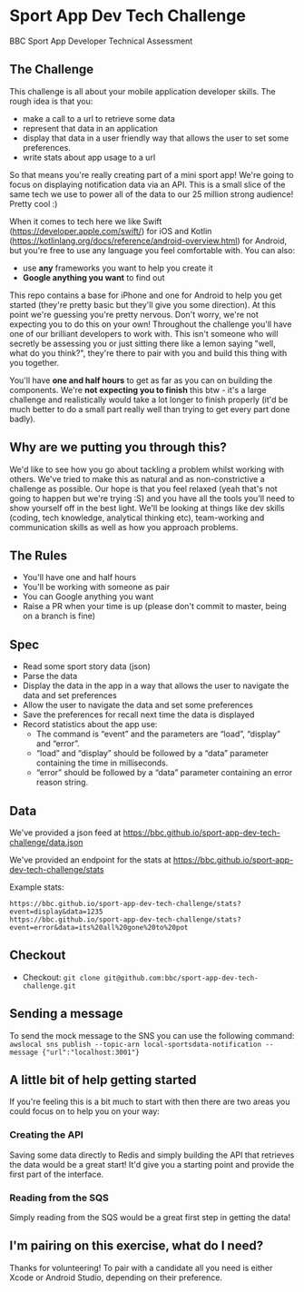 # Sport App Dev Tech Challenge
BBC Sport App Developer Technical Assessment

## The Challenge

This challenge is all about your mobile application developer skills. The rough idea is that you:

* make a call to a url to retrieve some data
* represent that data in an application
* display that data in a user friendly way that allows the user to set some preferences.
* write stats about app usage to a url

So that means you're really creating part of a mini sport app! We're going to focus on displaying notification data via an API. This is a small slice of the same tech we use to power all of the data to our 25 million strong audience! Pretty cool :)

When it comes to tech here we like Swift (https://developer.apple.com/swift/) for iOS and Kotlin (https://kotlinlang.org/docs/reference/android-overview.html) for Android, but you're free to use any language you feel comfortable with. You can also:

* use **any** frameworks you want to help you create it
* **Google anything you want** to find out

This repo contains a base for iPhone and one for Android to help you get started (they're pretty basic but they'll give you some direction). At this point we're guessing you're pretty nervous. Don't worry, we're not expecting you to do this on your own! Throughout the challenge you'll have one of our brilliant developers to work with. This isn't someone who will secretly be assessing you or just sitting there like a lemon saying "well, what do you think?", they're there to pair with you and build this thing with you together.

You'll have **one and half hours** to get as far as you can on building the components. We're **not expecting you to finish** this btw - it's a large challenge and realistically would take a lot longer to finish properly (it'd be much better to do a small part really well than trying to get every part done badly).

## Why are we putting you through this?

We'd like to see how you go about tackling a problem whilst working with others. We've tried to make this as natural and as non-constrictive a challenge as possible. Our hope is that you feel relaxed (yeah that's not going to happen but we're trying :S) and you have all the tools you'll need to show yourself off in the best light. We'll be looking at things like dev skills (coding, tech knowledge, analytical thinking etc), team-working and communication skills as well as how you approach problems.

## The Rules
* You'll have one and half hours
* You'll be working with someone as pair
* You can Google anything you want
* Raise a PR when your time is up (please don't commit to master, being on a branch is fine)

## Spec
* Read some sport story data (json)
* Parse the data
* Display the data in the app in a way that allows the user to navigate the data and set preferences 
* Allow the user to navigate the data and set some preferences
* Save the preferences for recall next time the data is displayed
* Record statistics about the app use:
  * The command is “event” and the parameters are “load”, “display” and “error”.
  * “load” and “display” should be followed by a “data” parameter containing the time in milliseconds.
  * “error” should be followed by a “data” parameter containing an error reason string.


## Data
We've provided a json feed at https://bbc.github.io/sport-app-dev-tech-challenge/data.json

We've provided an endpoint for the stats at https://bbc.github.io/sport-app-dev-tech-challenge/stats

  Example stats:

    https://bbc.github.io/sport-app-dev-tech-challenge/stats?event=display&data=1235
    https://bbc.github.io/sport-app-dev-tech-challenge/stats?event=error&data=its%20all%20gone%20to%20pot

## Checkout
* Checkout: `git clone git@github.com:bbc/sport-app-dev-tech-challenge.git`


## Sending a message
To send the mock message to the SNS you can use the following command:
`awslocal sns publish --topic-arn local-sportsdata-notification --message {"url":"localhost:3001"}`

## A little bit of help getting started
If you're feeling this is a bit much to start with then there are two areas you could focus on to help you on your way:

### Creating the API
Saving some data directly to Redis and simply building the API that retrieves the data would be a great start! It'd give you a starting point and provide the first part of the interface.

### Reading from the SQS
Simply reading from the SQS would be a great first step in getting the data!

## I'm pairing on this exercise, what do I need?
Thanks for volunteering! To pair with a candidate all you need is either Xcode or Android Studio, depending on their preference.
